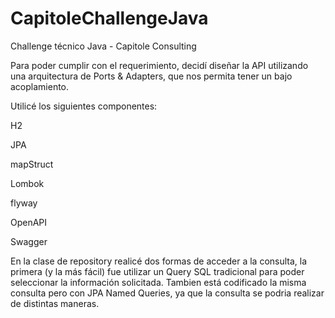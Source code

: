 # CapitoleChallengeJava
Challenge técnico Java - Capitole Consulting

Para poder cumplir con el requerimiento, decidí diseñar la API utilizando una arquitectura de Ports & Adapters, que nos permita tener un bajo acoplamiento.

Utilicé los siguientes componentes:

H2

JPA

mapStruct

Lombok

flyway

OpenAPI

Swagger


En la clase de repository realicé dos formas de acceder a la consulta, la primera (y la más fácil) fue utilizar un Query SQL tradicional para poder seleccionar la información solicitada. Tambien está codificado la misma consulta pero con JPA Named Queries, ya que la consulta se podria realizar de distintas maneras.

